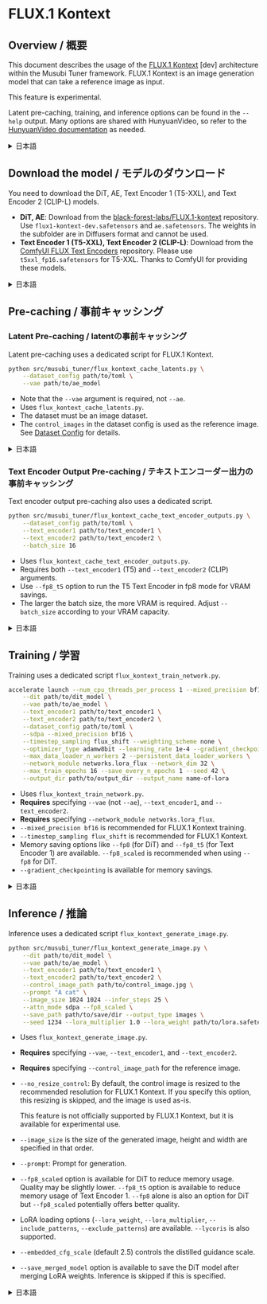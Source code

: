 # FLUX.1 Kontext

## Overview / 概要

This document describes the usage of the [FLUX.1 Kontext](https://github.com/black-forest-labs/flux) \[dev\] architecture within the Musubi Tuner framework. FLUX.1 Kontext is an image generation model that can take a reference image as input.

This feature is experimental.

Latent pre-caching, training, and inference options can be found in the `--help` output. Many options are shared with HunyuanVideo, so refer to the [HunyuanVideo documentation](./hunyuan_video.md) as needed.

<details>
<summary>日本語</summary>

このドキュメントは、Musubi Tunerフレームワーク内での[FLUX.1 Kontext](https://github.com/black-forest-labs/flux) \[dev\] アーキテクチャの使用法について説明しています。FLUX.1 Kontextは、参照画像をコンテキストとして入力できる画像生成モデルです。

この機能は実験的なものです。

事前キャッシング、学習、推論のオプションは`--help`で確認してください。HunyuanVideoと共通のオプションが多くありますので、必要に応じて[HunyuanVideoのドキュメント](./hunyuan_video.md)も参照してください。

</details>

## Download the model / モデルのダウンロード

You need to download the DiT, AE, Text Encoder 1 (T5-XXL), and Text Encoder 2 (CLIP-L) models.

- **DiT, AE**: Download from the [black-forest-labs/FLUX.1-kontext](https://huggingface.co/black-forest-labs/FLUX.1-Kontext-dev) repository. Use `flux1-kontext-dev.safetensors` and `ae.safetensors`. The weights in the subfolder are in Diffusers format and cannot be used.
- **Text Encoder 1 (T5-XXL), Text Encoder 2 (CLIP-L)**: Download from the [ComfyUI FLUX Text Encoders](https://huggingface.co/comfyanonymous/flux_text_encoders) repository. Please use `t5xxl_fp16.safetensors` for T5-XXL. Thanks to ComfyUI for providing these models.

<details>
<summary>日本語</summary>

DiT, AE, Text Encoder 1 (T5-XXL), Text Encoder 2 (CLIP-L) のモデルをダウンロードする必要があります。

- **DiT, AE**: [black-forest-labs/FLUX.1-kontext](https://huggingface.co/black-forest-labs/FLUX.1-Kontext-dev) リポジトリからダウンロードしてください。`flux1-kontext-dev.safetensors` および `ae.safetensors` を使用してください。サブフォルダ内の重みはDiffusers形式なので使用できません。
- **Text Encoder 1 (T5-XXL), Text Encoder 2 (CLIP-L)**: [ComfyUIのFLUX Text Encoders](https://huggingface.co/comfyanonymous/flux_text_encoders) リポジトリからダウンロードしてください。T5-XXLには`t5xxl_fp16.safetensors`を使用してください。これらのモデルをご提供いただいたComfyUIに感謝します。
</details>

## Pre-caching / 事前キャッシング

### Latent Pre-caching / latentの事前キャッシング

Latent pre-caching uses a dedicated script for FLUX.1 Kontext.

```bash
python src/musubi_tuner/flux_kontext_cache_latents.py \
    --dataset_config path/to/toml \
    --vae path/to/ae_model
```

- Note that the `--vae` argument is required, not `--ae`.
- Uses `flux_kontext_cache_latents.py`.
- The dataset must be an image dataset.
- The `control_images` in the dataset config is used as the reference image. See [Dataset Config](../src/musubi_tuner/dataset/dataset_config.md#flux1-kontext-dev) for details.

<details>
<summary>日本語</summary>

latentの事前キャッシングはFLUX.1 Kontext専用のスクリプトを使用します。

- `flux_kontext_cache_latents.py`を使用します。
- `--ae`ではなく、`--vae`引数を指定してください。
- データセットは画像データセットである必要があります。
- データセット設定の`control_images`が参照画像として使用されます。詳細は[データセット設定](../src/musubi_tuner/dataset/dataset_config.md#flux1-kontext-dev)を参照してください。

</details>

### Text Encoder Output Pre-caching / テキストエンコーダー出力の事前キャッシング

Text encoder output pre-caching also uses a dedicated script.

```bash
python src/musubi_tuner/flux_kontext_cache_text_encoder_outputs.py \
    --dataset_config path/to/toml \
    --text_encoder1 path/to/text_encoder1 \
    --text_encoder2 path/to/text_encoder2 \
    --batch_size 16
```

- Uses `flux_kontext_cache_text_encoder_outputs.py`.
- Requires both `--text_encoder1` (T5) and `--text_encoder2` (CLIP) arguments.
- Use `--fp8_t5` option to run the T5 Text Encoder in fp8 mode for VRAM savings.
- The larger the batch size, the more VRAM is required. Adjust `--batch_size` according to your VRAM capacity.

<details>
<summary>日本語</summary>

テキストエンコーダー出力の事前キャッシングも専用のスクリプトを使用します。

- `flux_kontext_cache_text_encoder_outputs.py`を使用します。
- T5とCLIPの両方の引数が必要です。
- T5テキストエンコーダーをfp8モードで実行するための`--fp8_t5`オプションを使用します。
- バッチサイズが大きいほど、より多くのVRAMが必要です。VRAM容量に応じて`--batch_size`を調整してください。

</details>

## Training / 学習

Training uses a dedicated script `flux_kontext_train_network.py`.

```bash
accelerate launch --num_cpu_threads_per_process 1 --mixed_precision bf16 src/musubi_tuner/flux_kontext_train_network.py \
    --dit path/to/dit_model \
    --vae path/to/ae_model \
    --text_encoder1 path/to/text_encoder1 \
    --text_encoder2 path/to/text_encoder2 \
    --dataset_config path/to/toml \
    --sdpa --mixed_precision bf16 \
    --timestep_sampling flux_shift --weighting_scheme none \
    --optimizer_type adamw8bit --learning_rate 1e-4 --gradient_checkpointing \
    --max_data_loader_n_workers 2 --persistent_data_loader_workers \
    --network_module networks.lora_flux --network_dim 32 \
    --max_train_epochs 16 --save_every_n_epochs 1 --seed 42 \
    --output_dir path/to/output_dir --output_name name-of-lora
```

- Uses `flux_kontext_train_network.py`.
- **Requires** specifying `--vae` (not `--ae`), `--text_encoder1`, and `--text_encoder2`.
- **Requires** specifying `--network_module networks.lora_flux`.
- `--mixed_precision bf16` is recommended for FLUX.1 Kontext training.
- `--timestep_sampling flux_shift` is recommended for FLUX.1 Kontext.
- Memory saving options like `--fp8` (for DiT) and `--fp8_t5` (for Text Encoder 1) are available. `--fp8_scaled` is recommended when using `--fp8` for DiT.
- `--gradient_checkpointing` is available for memory savings.

<details>
<summary>日本語</summary>

FLUX.1 Kontextの学習は専用のスクリプト`flux_kontext_train_network.py`を使用します。

- `flux_kontext_train_network.py`を使用します。
- `--ae`、`--text_encoder1`、`--text_encoder2`を指定する必要があります。
- `--network_module networks.lora_flux`を指定する必要があります。
- FLUX.1 Kontextの学習には`--mixed_precision bf16`を推奨します。
- FLUX.1 Kontextには`--timestep_sampling flux_shift`を推奨します。
- `--fp8`（DiT用）や`--fp8_t5`（テキストエンコーダー1用）などのメモリ節約オプションが利用可能です。`--fp8_scaled`を使用することをお勧めします。
- メモリ節約のために`--gradient_checkpointing`が利用可能です。

</details>

## Inference / 推論

Inference uses a dedicated script `flux_kontext_generate_image.py`.

```bash
python src/musubi_tuner/flux_kontext_generate_image.py \
    --dit path/to/dit_model \
    --vae path/to/ae_model \
    --text_encoder1 path/to/text_encoder1 \
    --text_encoder2 path/to/text_encoder2 \
    --control_image_path path/to/control_image.jpg \
    --prompt "A cat" \
    --image_size 1024 1024 --infer_steps 25 \
    --attn_mode sdpa --fp8_scaled \
    --save_path path/to/save/dir --output_type images \
    --seed 1234 --lora_multiplier 1.0 --lora_weight path/to/lora.safetensors
```

- Uses `flux_kontext_generate_image.py`.
- **Requires** specifying `--vae`, `--text_encoder1`, and `--text_encoder2`.
- **Requires** specifying `--control_image_path` for the reference image.
- `--no_resize_control`: By default, the control image is resized to the recommended resolution for FLUX.1 Kontext. If you specify this option, this resizing is skipped, and the image is used as-is.
    
    This feature is not officially supported by FLUX.1 Kontext, but it is available for experimental use.

- `--image_size` is the size of the generated image, height and width are specified in that order.
- `--prompt`: Prompt for generation.
- `--fp8_scaled` option is available for DiT to reduce memory usage. Quality may be slightly lower. `--fp8_t5` option is available to reduce memory usage of Text Encoder 1. `--fp8` alone is also an option for DiT but `--fp8_scaled` potentially offers better quality.
- LoRA loading options (`--lora_weight`, `--lora_multiplier`, `--include_patterns`, `--exclude_patterns`) are available. `--lycoris` is also supported.
- `--embedded_cfg_scale` (default 2.5) controls the distilled guidance scale.
- `--save_merged_model` option is available to save the DiT model after merging LoRA weights. Inference is skipped if this is specified.

<details>
<summary>日本語</summary>

FLUX.1 Kontextの推論は専用のスクリプト`flux_kontext_generate_image.py`を使用します。

- `flux_kontext_generate_image.py`を使用します。
- `--vae`、`--text_encoder1`、`--text_encoder2`を指定する必要があります。
- `--control_image_path`を指定する必要があります（参照画像）。
- `--no_resize_control`: デフォルトでは、参照画像はFLUX.1 Kontextの推奨解像度にリサイズされます。このオプションを指定すると、このリサイズはスキップされ、画像はそのままのサイズで使用されます。

    この機能はFLUX.1 Kontextでは公式にサポートされていませんが、実験的に使用可能です。

- `--image_size`は生成する画像のサイズで、高さと幅をその順番で指定します。
- `--prompt`: 生成用のプロンプトです。
- DiTのメモリ使用量を削減するために、`--fp8_scaled`オプションを指定可能です。品質はやや低下する可能性があります。またText Encoder 1のメモリ使用量を削減するために、`--fp8_t5`オプションを指定可能です。DiT用に`--fp8`単独のオプションも用意されていますが、`--fp8_scaled`の方が品質が良い可能性があります。
- LoRAの読み込みオプション（`--lora_weight`、`--lora_multiplier`、`--include_patterns`、`--exclude_patterns`）が利用可能です。LyCORISもサポートされています。
- `--embedded_cfg_scale`（デフォルト2.5）は、蒸留されたガイダンススケールを制御します。
- `--save_merged_model`オプションは、LoRAの重みをマージした後にDiTモデルを保存するためのオプションです。これを指定すると推論はスキップされます。

</details>